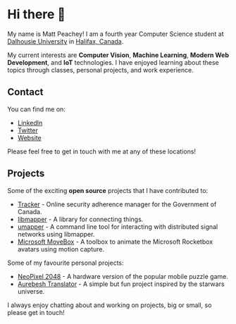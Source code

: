 # Hi there 👋

My name is Matt Peachey!  I am a fourth year Computer Science student at [Dalhousie University](https://www.dal.ca/) in [Halifax, Canada](https://en.wikipedia.org/wiki/Halifax,_Nova_Scotia).

My current interests are **Computer Vision**, **Machine Learning**, **Modern Web Development**, and **IoT** technologies.  I have enjoyed learning about these topics through classes, personal projects, and work experience.

## Contact 
You can find me on:
* [LinkedIn](https://www.linkedin.com/in/matt-peachey-02bb11152/) 
* [Twitter](https://twitter.com/MattPeachey3)
* [Website](http://mattpeachey.ca)

Please feel free to get in touch with me at any of these locations!

## Projects

Some of the exciting **open source** projects that I have contributed to: 
* [Tracker](https://github.com/canada-ca/tracker) - Online security adherence manager for the Government of Canada.
* [libmapper](https://github.com/libmapper/libmapper/) - A library for connecting things.
* [umapper](https://github.com/malloch/umapper) - A command line tool for interacting with distributed signal networks using libmapper. 
* [Microsoft MoveBox](https://github.com/microsoft/MoveBox-for-Microsoft-Rocketbox) - A toolbox to animate the Microsoft Rocketbox avatars using motion capture. 

Some of my favourite personal projects:
* [NeoPixel 2048](https://github.com/peacheym/NeoPixel2048) - A hardware version of the popular mobile puzzle game.
* [Aurebesh Translator](https://github.com/peacheym/aurebesh_translator) - A simple but fun project inspired by the starwars universe.

I always enjoy chatting about and working on projects, big or small, so please get in touch!
